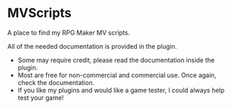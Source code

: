 # MVScripts
A place to find my RPG Maker MV scripts.

All of the needed documentation is provided in the plugin.

- Some may require credit, please read the documentation inside the plugin.
- Most are free for non-commercial and commercial use. Once again, check the documentation.
- If you like my plugins and would like a game tester, I could always help test your game!
